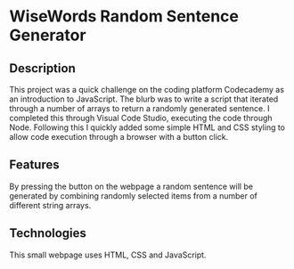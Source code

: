 # WiseWords Random Sentence Generator

## Description
This project was a quick challenge on the coding platform Codecademy as an introduction to JavaScript. The blurb was to write a script that iterated through a number of arrays to return a randomly generated sentence. I completed this through Visual Code Studio, executing the code through Node. Following this I quickly added some simple HTML and CSS styling to allow code execution through a browser with a button click.

## Features
By pressing the button on the webpage a random sentence will be generated by combining randomly selected items from a number of different string arrays.

## Technologies
This small webpage uses HTML, CSS and JavaScript.